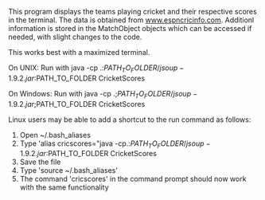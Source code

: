 This program displays the teams playing cricket and their respective scores in the terminal. The data is obtained from www.espncricinfo.com. Additionl information is stored in the MatchObject objects which can be accessed if needed, with slight changes to the code.

This works best with a maximized terminal.

On UNIX:
Run with java -cp .:$PATH_TO_FOLDER/jsoup-1.9.2.jar:$PATH_TO_FOLDER CricketScores

On Windows:
Run with java -cp .;$PATH_TO_FOLDER/jsoup-1.9.2.jar;$PATH_TO_FOLDER CricketScores

Linux users may be able to add a shortcut to the run command as follows:
1) Open ~/.bash_aliases
2) Type 'alias cricscores="java -cp.:$PATH_TO_FOLDER/jsoup-1.9.2.jar:$PATH_TO_FOLDER CricketScores
3) Save the file
4) Type 'source ~/.bash_aliases'
5) The command 'cricscores' in the command prompt should now work with the same functionality
